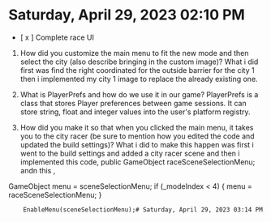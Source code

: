 # Saturday, April 29, 2023 02:10 PM
- [ x ] Complete race UI

1. How did you customize the main menu to fit the new mode and then select the city (also describe bringing in the custom image)?
What i did first was find the right coordinated for the outside barrier for the city 1 then i implemented my city 1 image to replace the already existing one.

2. What is PlayerPrefs and how do we use it in our game?
PlayerPrefs is a class that stores Player preferences between game sessions. It can store string, float and integer values into the user's platform registry.

3. How did you make it so that when you clicked the main menu, it takes you to the city racer (be sure to mention how you edited the code and updated the build settings)?
What i did to make this happen was first i went to the build settings and added a city racer scene and then i implemented this code, public GameObject raceSceneSelectionMenu; andn this ,

GameObject menu = sceneSelectionMenu;
		if (_modeIndex < 4)
		{
			menu = raceSceneSelectionMenu;
		}

		EnableMenu(sceneSelectionMenu);# Saturday, April 29, 2023 03:14 PM


